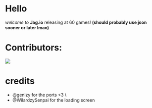 # Hello
*welcome to* **Jag.io**
releasing at 60 games!
**(should probably use json sooner or later lmao)**
# Contributors:
<a href="https://github.com/waterl3mon/Jag.io/graphs/contributors">
  <img src="https://contrib.rocks/image?repo=waterl3mon/Jag.io" />
</a> 
 
# credits
- @genizy for the ports <3 \
- @WilardzySenpai for the loading screen
